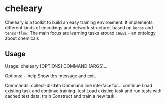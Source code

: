 # cheleary

Cheleary is a toolkit to build an easy training environment. It implements
different kinds of encodings and network structures based on `keras` and
`tensorflow`. The main focus are learning tasks around `CHEBI` - an
ontology about chemicals
  
## Usage

Usage: cheleary [OPTIONS] COMMAND [ARGS]...


Options:
  --help  Show this message and exit.

Commands:
  collect-dl-data  Command line interface for...
  continue         Load existing task and continue training.
  test             Load existing task and run tests with cached test data.
  train            Construct and train a new task.
